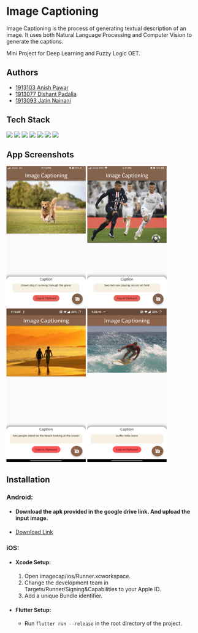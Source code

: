 # Image Captioning

Image Captioning is the process of generating textual description of an image. It uses both Natural Language Processing and Computer Vision to generate the captions. 

Mini Project for Deep Learning and Fuzzy Logic OET.

## Authors

- [1913103 Anish Pawar](https://github.com/AnishPawar)
- [1913077 Dishant Padalia](https://github.com/dishant26)
- [1913093 Jatin Nainani](https://github.com/NainaniJatinZ) 

## Tech Stack 

[![](https://img.shields.io/badge/Made_with-Python-red?style=for-the-badge&logo=python)](https://www.python.org/)
[![](https://img.shields.io/badge/Made_with-TensorFlow-red?style=for-the-badge&logo=TensorFlow)](https://www.tensorflow.org/)
[![](https://img.shields.io/badge/Made_with-Keras-red?style=for-the-badge&logo=Keras)](https://www.keras.io/)
[![](https://img.shields.io/badge/Made_with-Flask-red?style=for-the-badge&logo=Flask)](https://flask.palletsprojects.com/en/2.0.x/)
[![](https://img.shields.io/badge/Made_with-NLTK-red?style=for-the-badge&logo=NTLK)](https://www.nltk.org/)
[![](https://img.shields.io/badge/Made_with-Heroku-red?style=for-the-badge&logo=heroku)](https://www.heroku.com/)
[![](https://img.shields.io/badge/Made_with-Flutter-red?style=for-the-badge&logo=flutter)](https://flutter.dev/)




## App Screenshots 

<p float="left">
<img src="Assets\cap1.PNG" width=207px height=368px/>
<img src="Assets\cap2.jpeg" width=207px height=368px/>

<img src="Assets\cap3.jpg" width=207px height=400px/>
<img src="Assets\cap4.jpg" width=207px height=400px/>
</p>


## Installation

<h3>Android:</h3>

- <h4>Download the apk provided in the google drive link. And upload the input image.</h4>

- [Download Link](https://drive.google.com/file/d/1TjU6yI9xHv70gChP_ruScsXuZR-_c-kj/view?usp=sharing)


<h3>iOS: </h3>

- <h4>Xcode Setup:</h4>

    1. Open imagecap/ios/Runner.xcworkspace.
    2. Change the development team in Targets/Runner/Signing&Capabilities to your Apple ID.
    3. Add a unique Bundle identifier.

- <h4>Flutter Setup:</h4>

    - Run ```flutter run --release``` in the root directory of the project.



